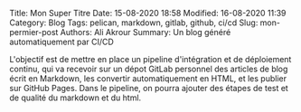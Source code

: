 Title: Mon Super Titre
Date: 15-08-2020 18:58
Modified: 16-08-2020 11:39
Category: Blog
Tags: pelican, markdown, gitlab, github, ci/cd
Slug: mon-permier-post
Authors: Ali Akrour
Summary: Un blog généré automatiquement par CI/CD

L'objectif est de mettre en place un pipeline d'intégration et de déploiement continu, qui va recevoir sur un dépot GitLab personnel des articles de blog écrit en Markdown, les convertir automatiquement en HTML, et les publier sur GitHub Pages.
Dans le pipeline, on pourra ajouter des étapes de test et de qualité du markdown et du html.
